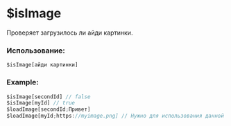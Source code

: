 # $isImage
Проверяет загрузилось ли айди картинки.

### Использование:
```
$isImage[айди картинки]
```

### Example:
```js
$isImage[secondId] // false
$isImage[myId] // true
$loadImage[secondId;Привет]
$loadImage[myId;https://myimage.png] // Нужно для использования данной функции 
```
